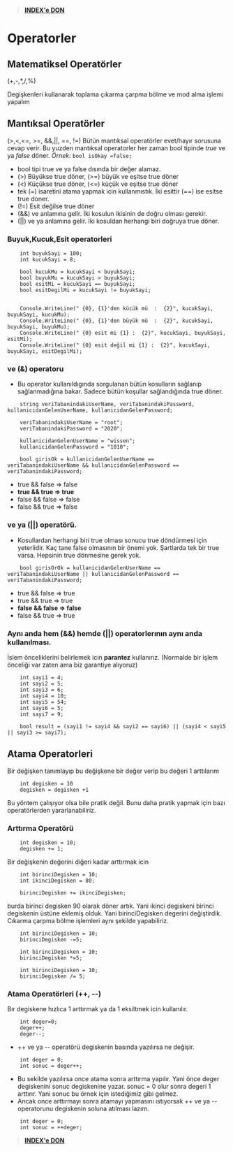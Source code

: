 > [**INDEX'e DON**](/README.md)
# Operatorler

## Matematiksel Operatörler

(+,-,*,/,%)

Degişkenleri kullanarak toplama çıkarma çarpma bölme ve mod alma işlemi yapalım

## Mantıksal Operatörler

(>,<,<=, >=, &&,||, ==, !=)
Bütün mantıksal operatörler evet/hayır sorusuna cevap verir. Bu yuzden mantıksal operatorler her zaman bool tipinde *true* ve ya *false* döner. *Örnek:*
`bool isOkay =false;` 
* bool tipi true ve ya false dısında bir değer alamaz.
* (>) Büyükse true döner, (>=) büyük ve eşitse true döner
* (<) Küçükse true döner, (<=) küçük ve eşitse true döner
* tek (=) isaretini atama yapmak icin kullanmıstık. İki esittir (==) ise esitse true doner.
* (!=) Esit değilse true döner
* (&&) ve anlamına gelir. İki kosulun ikisinin de doğru olması gerekir.
* (||) ve ya anlamına gelir. İki kosuldan herhangi biri doğruya true döner.

### Buyuk,Kucuk,Esit operatorleri
```
    int buyukSayi = 100;
    int kucukSayi = 8;
    
    bool kucukMu = kucukSayi < buyukSayi;
    bool buyukMu = kucukSayi > buyukSayi;
    bool esitMi = kucukSayi == buyukSayi;
    bool esitDegilMi = kucukSayi != buyukSayi;
    
    
    Console.WriteLine(" {0}, {1}'den kücük mü  :  {2}", kucukSayi, buyukSayi, kucukMu);
    Console.WriteLine(" {0}, {1}'den büyük mü  :  {2}", kucukSayi, buyukSayi, buyukMu);
    Console.WriteLine(" {0} esit mi {1} :  {2}", kucukSayi, buyukSayi, esitMi);
    Console.WriteLine(" {0} esit değil mi {1} :  {2}", kucukSayi, buyukSayi, esitDegilMi);
```
### ve (&) operatoru
* Bu operator kullanıldıgında sorgulanan bütün kosulların sağlanıp sağlanmadığına bakar. Sadece bütün koşullar sağlandığında true döner.
```
    string veriTabanindakiUserName, veriTabanindakiPassword, kullanicidanGelenUserName, kullanicidanGelenPassword;
    
    veriTabanindakiUserName = "root";
    veriTabanindakiPassword = "2020";
    
    kullanicidanGelenUserName = "wissen";
    kullanicidanGelenPassword = "1010";
    
    bool girisOk = kullanicidanGelenUserName == veriTabanindakiUserName && kullanicidanGelenPassword == veriTabanindakiPassword; 
```
* true && false => false
* **true && true => true**
* false && false => false
* false && true => false

### ve ya (||) operatörü.
* Kosullardan herhangi biri true olması sonucu true döndürmesi için yeterlidir. Kaç tane false olmasının bir önemi yok. Şartlarda tek bir true varsa. Hepsinin true dönmesine gerek yok.
```
    bool girisOrOk = kullanicidanGelenUserName == veriTabanindakiUserName || kullanicidanGelenPassword == veriTabanindakiPassword;
```
* true && false => true
* true && true => true
* **false && false => false**
* false && true => true

### Aynı anda hem (&&) hemde (||) operatorlerının aynı anda kullanılması.
İslem önceliklerini belirlemek icin **parantez** kullanırız. (Normalde bir işlem önceliği var zaten ama biz garantiye alıyoruz)
```
    int sayi1 = 4;
    int sayi2 = 5;
    int sayi3 = 6;
    int sayi4 = 10;
    int sayi5 = 54;
    int sayi6 = 5;
    int sayi7 = 9;
    
    bool result = (sayi1 != sayi4 && sayi2 == sayi6) || (sayi4 < sayi5 || sayi3 >= sayi7);
```
## Atama Operatorleri
Bir değişken tanımlayıp bu değişkene bir değer verip bu değeri 1 arttılarım
```
    int degisken = 10
    degisken = degisken +1 
```

Bu yöntem çalışıyor olsa bile pratik değil. 
Bunu daha pratik yapmak için bazı operatörlerden yararlanabiliriz.
### Arttırma Operatörü

```
    int degisken = 10;
    degisken += 1;
```

Bir değişkenin değerini diğeri kadar arttırmak icin
```
    int birinciDegisken = 10;
    int ikinciDegisken = 80;
    
    birinciDegisken += ikinciDegisken;
```
burda birinci degisken 90 olarak döner artık. Yani ikinci degiskeni birinci degiskenin üstüne eklemiş olduk. Yani birinciDegisken degerini değiştirdik. \
Cıkarma çarpma bölme işlemleri aynı şekilde yapabiliriz.
``` 
    int birinciDegisken = 10;
    birinciDegisken -=5;
```
```
    int birinciDegisken = 10;
    birinciDegisken *=5;
```
```
    int birinciDegisken = 10;
    birinciDegisken /= 5;
```

### Atama Operatörleri (++, --)
Bır degiskene hızlıca 1 arttırmak ya da 1 eksiltmek icin kullanılır. 

```
    int deger=0;
    deger++;
    deger--;
```

* ++ ve ya -- operatörü degiskenin basında yazılırsa ne değişir.

```
    int deger = 0;
    int sonuc = deger++;
```
* Bu sekilde yazılırsa once atama sonra arttırma yapılır. Yani önce deger degiskenini sonuc degiskenine yazar. sonuc = 0 olur sonra degeri 1 arttırır. Yani sonuc bu örnek için istediğimiz gibi gelmez.
* Ancak once arttırmayı sonra atamayı yapmasını ıstıyorsak ++ ve ya -- operatorunu degiskenin soluna atılması lazım. 
```
    int deger = 0;
    int sonuc = ++deger;
```

> [**INDEX'e DON**](/README.md)
